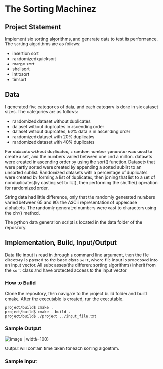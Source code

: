 # The Sorting Machinez

## Project Statement
Implement six sorting algorithms, and generate data to test its performance. The sorting algorithms are as follows:
- insertion sort
- randomized quicksort
- merge sort
- shellsort
- introsort
- timsort

## Data
I generated five categories of data, and each category is done in six dataset sizes. The categories are as follows:
- randomized dataset without duplicates
- dataset without duplicates in ascending order
- dataset without duplicates, 60% data is in ascending order
- randomized dataset with 20% duplicates
- randomized dataset with 40% duplicates

For datasets without duplicates, a random number generator was used to create a set, and the numbers varied between one and a million. datasets were created in ascending order by using the sort() function. Datasets that were partly sorted were created by appending a sorted sublist to an unsorted sublist. Randomized datasets with a percentage of duplicates were created by forming a list of duplicates, then joining that list to a set of nonduplicates(by casting set to list), then performing the shuffle() operation for randomized order.

String data had little difference, only that the randomly generated numbers varied between 65 and 90: the ASCii representation of uppercase alphabets. The randomly generated numbers were cast to characters using the chr() method.

The python data generation script is located in the data folder of the repository.

## Implementation, Build, Input/Output
Data file input is read in through a command line argument, then the file directory is passed to the base class ```sort```, where file input is processed into an input vector. All subclasses(the different sorting algorithms) inherit from the ```sort``` class and have protected access to the input vector.

### How to Build
Clone the repository, then navigate to the project build folder and build cmake. After the executable is created, run the executable.
```
project/build$ cmake ..
project/build$ cmake --build .
project/build$ ./project ../input_file.txt
```
### Sample Output
![image](https://user-images.githubusercontent.com/89363825/158005586-6f18b716-171f-41a5-82fb-e76bb27ed5b9.png) | width=100)

Output will contain time taken for each sorting algorithm.

### Sample Input


